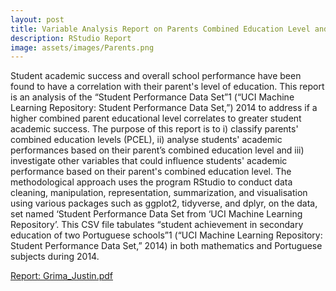 ```yaml
---
layout: post
title: Variable Analysis Report on Parents Combined Education Level and their Effect on Student Academic Performance. 
description: RStudio Report
image: assets/images/Parents.png
---
```

Student academic success and overall school performance have been found to have a correlation with their parent's level of education. This report is an analysis of the “Student Performance Data Set”1 (“UCI  Machine Learning Repository: Student Performance Data Set,”) 2014 to address if a higher combined parent educational level correlates to greater student academic success. The purpose of this report is to i) classify parents' combined education levels (PCEL), ii) analyse students' academic performances based on their parent’s combined education level and iii) investigate other variables that could influence students' academic performance based on their parent's combined education level. The methodological approach uses the program RStudio to conduct data cleaning, manipulation, representation, summarization, and visualisation using various packages such as ggplot2, tidyverse, and dplyr, on the data, set named ‘Student Performance Data Set from ‘UCI Machine Learning Repository’. This CSV file tabulates “student achievement in secondary education of two Portuguese schools”1 (“UCI Machine Learning Repository: Student Performance Data Set,” 2014) in both mathematics and Portuguese subjects during 2014.

<u> Report: </u>
[Grima_Justin.pdf](https://github.com/JustinGrima/justingrima.github.io/files/10307629/Grima_Justin.pdf)

